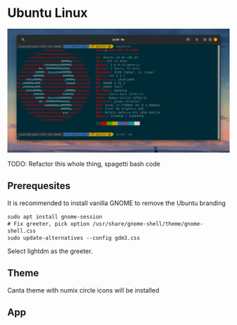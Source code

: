 # Ubuntu Linux

![neofetch screenshot](/media/ubuntu.png)

TODO: Refactor this whole thing, spagetti bash code

## Prerequesites
It is recommended to install vanilla GNOME to remove the Ubuntu branding 

```
sudo apt install gnome-session
# Fix greeter, pick option /usr/share/gnome-shell/theme/gnome-shell.css
sudo update-alternatives --config gdm3.css
```

Select lightdm as the greeter.

## Theme
Canta theme with numix circle icons will be installed

## App
<!-- TODO: Actually Finish this section -->